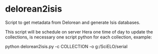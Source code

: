 delorean2isis
=============

Script to get metadata from Delorean and generate Isis databases.

This script will be schedule on server Hera one time of day to update the collections, is necessary one script python for each collection, example:

python delorean2isis.py -c COLLECTION -o g:/SciELO/serial